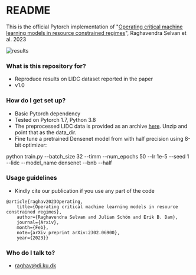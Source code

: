 # README #

This is the official Pytorch implementation of 
"[Operating critical machine learning models in resource constrained regimes](https://arxiv.org/abs/2302.06900)", Raghavendra Selvan et al. 2023

![results](utils/results.png)
### What is this repository for? ###

* Reproduce results on LIDC dataset reported in the paper
* v1.0

### How do I get set up? ###

* Basic Pytorch dependency
* Tested on Pytorch 1.7, Python 3.8
* The preprocessed LIDC data is provided as an archive [here](). Unzip and point that as the data_dir.
* Fine tune a pretrained Densenet model from with half precision using 8-bit optimizer: 

python train.py --batch_size 32 --timm --num_epochs 50 --lr 1e-5 --seed 1 --lidc --model_name densenet --bnb --half


### Usage guidelines ###

* Kindly cite our publication if you use any part of the code
```
@article{raghav2023Operating,
 	title={Operating critical machine learning models in resource constrained regimes},
	author={Raghavendra Selvan and Julian Schön and Erik B. Dam},
	journal={Arxiv},
	month={Feb},
 	note={arXiv preprint arXiv:2302.06900},
	year={2023}}
```
### Who do I talk to? ###

* raghav@di.ku.dk

